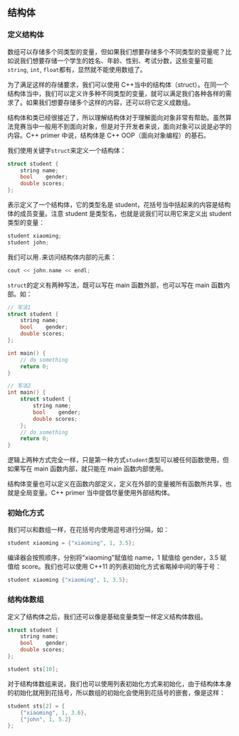 ## 结构体

### 定义结构体

数组可以存储多个同类型的变量，但如果我们想要存储多个不同类型的变量呢？比如说我们想要存储一个学生的姓名、年龄、性别、考试分数，这些变量可能`string`, `int`, `float`都有，显然就不能使用数组了。

为了满足这样的存储要求，我们可以使用 C++当中的结构体（struct）。在同一个结构体当中，我们可以定义许多种不同类型的变量，就可以满足我们各种各样的需求了。如果我们想要存储多个这样的内容，还可以将它定义成数组。

结构体和类已经很接近了，所以理解结构体对于理解面向对象非常有帮助。虽然算法竞赛当中一般用不到面向对象，但是对于开发者来说，面向对象可以说是必学的内容。C++ primer 中说，结构体是 C++ OOP（面向对象编程）的基石。

我们使用关键字`struct`来定义一个结构体：

```C++
struct student {
	string name;
    bool	gender;
    double scores;
};
```

表示定义了一个结构体，它的类型名是 student，花括号当中括起来的内容是结构体的成员变量。注意 student 是类型名，也就是说我们可以用它来定义出 student 类型的变量：

```C++
student xiaoming;
student john;
```

我们可以用`.`来访问结构体内部的元素：

```C++
cout << john.name << endl;
```

`struct`的定义有两种写法，既可以写在 main 函数外部，也可以写在 main 函数内部。如：

```C++
// 写法1
struct student {
	string name;
    bool	gender;
    double scores;
};

int main() {
    // do something
    return 0;
}

// 写法2
int main() {
    struct student {
        string name;
        bool	gender;
        double scores;
    };
    // do something
    return 0;
}
```

逻辑上两种方式完全一样，只是第一种方式`student`类型可以被任何函数使用，但如果写在 main 函数内部，就只能在 main 函数内部使用。

结构体变量也可以定义在函数内部定义，定义在外部的变量被所有函数所共享，也就是全局变量。C++ primer 当中提倡尽量使用外部结构体。

### 初始化方式

我们可以和数组一样，在花括号内使用逗号进行分隔，如：

```C++
student xiaoming = {"xiaoming", 1, 3.5};
```

编译器会按照顺序，分别将"xiaoming"赋值给 name，1 赋值给 gender，3.5 赋值给 score。我们也可以使用 C++11 的列表初始化方式省略掉中间的等于号：

```C++
student xiaoming {"xiaoming", 1, 3.5};
```

### 结构体数组

定义了结构体之后，我们还可以像是基础变量类型一样定义结构体数组。

```C++
struct student {
	string name;
    bool	gender;
    double scores;
};

student sts[10];
```

对于结构体数组来说，我们也可以使用列表初始化方式来初始化，由于结构体本身的初始化就用到花括号，所以数组的初始化会使用到花括号的嵌套，像是这样：

```C++
student sts[2] = {
    {"xiaoming", 1, 3.6},
    {"john", 1, 5.2}
};
```
